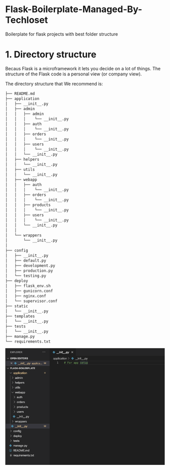 # Flask-Boilerplate-Managed-By-Techloset

Boilerplate for flask projects with best folder structure

# 1. Directory structure

Becaus Flask is a microframework it lets you decide on a lot of things. The structure of the Flask code is a personal view (or company view).

The directory structure that We recommend is:

<!-- ### A typical top-level directory layout -->

    ├── README.md
    ├── application
    │   ├── __init__.py
    │   ├── admin
    │   │   ├── admin
    │   │   │    └── __init__.py
    │   │   ├── auth
    │   │   │    └── __init__.py
    │   │   ├── orders
    │   │   │    └── __init__.py
    │   │   ├── users
    │   │   │    └── __init__.py
    │   │   └── __init__.py
    │   ├── helpers
    │   │   └── __init__.py
    │   ├── utils
    │   │   └── __init__.py
    │   ├── webapp
    │   │   ├── auth
    │   │   │    └── __init__.py
    │   │   ├── orders
    │   │   │    └── __init__.py
    │   │   ├── products
    │   │   │    └── __init__.py
    │   │   ├── users
    │   │   │    └── __init__.py
    │   │   └── __init__.py
    │   │   
    │   └── wrappers
    │       └── __init__.py
    │
    ├── config
    │   ├── __init__.py
    │   ├── default.py
    │   ├── development.py
    │   ├── production.py
    │   └── testing.py
    ├── deploy
    │   ├── flask_env.sh
    │   ├── gunicorn.conf
    │   ├── nginx.conf
    │   └── supervisor.conf
    ├── static
    │   └── __init__.py
    ├── templates
    │   └── __init__.py
    ├── tests
    │   └── __init__.py
    ├── manage.py
    └── requirements.txt

![Screenshot](structure.png)
